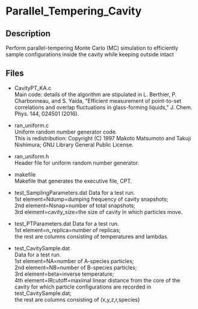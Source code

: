 # Parallel_Tempering_Cavity

Description
-----------
Perform parallel-tempering Monte Carlo (MC) simulation to efficiently sample configurations inside the cavity while keeping outside intact

Files
-----

- CavityPT_KA.c  
Main code: details of the algorithm are stipulated in L. Berthier, P. Charbonneau, and S. Yaida, "Efficient measurement of point-to-set correlations and overlap fluctuations in glass-forming liquids," J. Chem. Phys. 144, 024501 (2016).

- ran_uniform.c  
Uniform random number generator code.  
This is redistribution: Copyright (C) 1997 Makoto Matsumoto and Takuji Nishimura; GNU Library General Public License.

- ran_uniform.h  
Header file for uniform random number generator.

- makefile  
Makefile that generates the executive file, CPT.

- test_SamplingParameters.dat
Data for a test run.  
1st element=Ndump=dumping frequency of cavity snapshots;  
2nd element=Nsnap=number of total snapshots;  
3rd element=cavity_size=the size of cavity in which particles move.

- test_PTParameters.dat 
Data for a test run.  
1st element=n_replica=number of replicas;  
the rest are columns consisting of temperatures and lambdas.

- test_CavitySample.dat  
Data for a test run.  
1st element=NA=number of A-species particles;  
2nd element=NB=number of B-species particles;  
3rd element=beta=inverse temperature;  
4th element=IRcutoff=maximal linear distance from the core of the cavity for which particle configurations are recorded in test_CavitySample.dat;  
the rest are columns consisting of (x,y,z,r,species)
